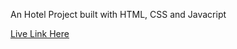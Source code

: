 An Hotel Project built with HTML, CSS and Javacript

 [Live Link Here](https://nestle-hotel-project.vercel.app/)